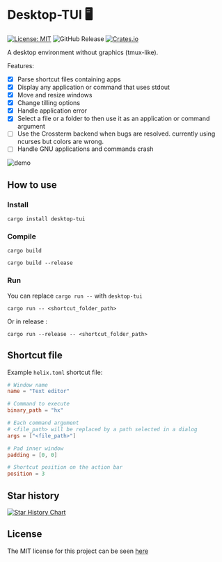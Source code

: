 Desktop-TUI 🖥️
===

[![License: MIT](https://img.shields.io/badge/License-MIT-yellow.svg)](https://opensource.org/licenses/MIT)
![GitHub Release](https://img.shields.io/github/v/release/julien-cpsn/desktop-tui?link=https%3A%2F%2Fgithub.com%2FJulien-cpsn%2Fdesktop-tuiC%2Freleases%2Flatest)
[![Crates.io](https://repology.org/badge/version-for-repo/crates_io/desktop-tui.svg)](https://crates.io/crates/desktop-tui)

A desktop environment without graphics (tmux-like).

Features:
- [x] Parse shortcut files containing apps
- [x] Display any application or command that uses stdout
- [x] Move and resize windows
- [x] Change tilling options
- [x] Handle application error
- [x] Select a file or a folder to then use it as an application or command argument
- [ ] Use the Crossterm backend when bugs are resolved. currently using ncurses but colors are wrong.
- [ ] Handle GNU applications and commands crash

![demo](./demo.gif)

## How to use

### Install

```shell
cargo install desktop-tui
```

### Compile

```shell
cargo build
```

```shell
cargo build --release
```

### Run

You can replace `cargo run --` with `desktop-tui`

```shell
cargo run -- <shortcut_folder_path>
```

Or in release :

```shell
cargo run --release -- <shortcut_folder_path>
```

## Shortcut file

Example `helix.toml` shortcut file:

```toml
# Window name
name = "Text editor"

# Command to execute
binary_path = "hx"

# Each command argument
# <file_path> will be replaced by a path selected in a dialog
args = ["<file_path>"]

# Pad inner window
padding = [0, 0]

# Shortcut position on the action bar
position = 3
```

## Star history

<a href="https://www.star-history.com/#julien-cpsn/desktop-tui&Date">
 <picture>
   <source media="(prefers-color-scheme: dark)" srcset="https://api.star-history.com/svg?repos=julien-cpsn/desktop-tui&type=Date&theme=dark" />
   <source media="(prefers-color-scheme: light)" srcset="https://api.star-history.com/svg?repos=julien-cpsn/desktop-tui&type=Date" />
   <img alt="Star History Chart" src="https://api.star-history.com/svg?repos=julien-cpsn/desktop-tui&type=Date" />
 </picture>
</a>

## License

The MIT license for this project can be seen [here](./LICENSE)
